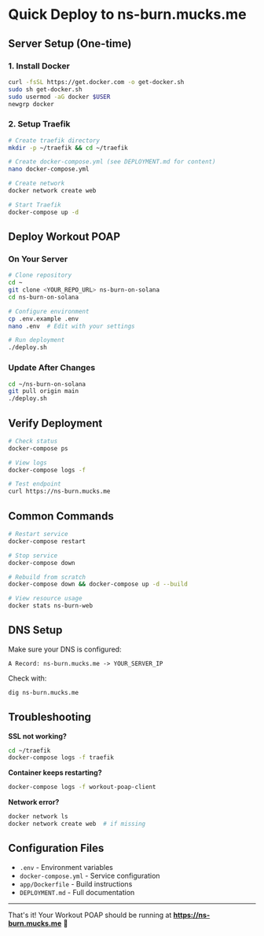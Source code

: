 # Quick Deploy to ns-burn.mucks.me

## Server Setup (One-time)

### 1. Install Docker

```bash
curl -fsSL https://get.docker.com -o get-docker.sh
sudo sh get-docker.sh
sudo usermod -aG docker $USER
newgrp docker
```

### 2. Setup Traefik

```bash
# Create traefik directory
mkdir -p ~/traefik && cd ~/traefik

# Create docker-compose.yml (see DEPLOYMENT.md for content)
nano docker-compose.yml

# Create network
docker network create web

# Start Traefik
docker-compose up -d
```

## Deploy Workout POAP

### On Your Server

```bash
# Clone repository
cd ~
git clone <YOUR_REPO_URL> ns-burn-on-solana
cd ns-burn-on-solana

# Configure environment
cp .env.example .env
nano .env  # Edit with your settings

# Run deployment
./deploy.sh
```

### Update After Changes

```bash
cd ~/ns-burn-on-solana
git pull origin main
./deploy.sh
```

## Verify Deployment

```bash
# Check status
docker-compose ps

# View logs
docker-compose logs -f

# Test endpoint
curl https://ns-burn.mucks.me
```

## Common Commands

```bash
# Restart service
docker-compose restart

# Stop service
docker-compose down

# Rebuild from scratch
docker-compose down && docker-compose up -d --build

# View resource usage
docker stats ns-burn-web
```

## DNS Setup

Make sure your DNS is configured:

```
A Record: ns-burn.mucks.me -> YOUR_SERVER_IP
```

Check with:
```bash
dig ns-burn.mucks.me
```

## Troubleshooting

**SSL not working?**
```bash
cd ~/traefik
docker-compose logs -f traefik
```

**Container keeps restarting?**
```bash
docker-compose logs -f workout-poap-client
```

**Network error?**
```bash
docker network ls
docker network create web  # if missing
```

## Configuration Files

- `.env` - Environment variables
- `docker-compose.yml` - Service configuration  
- `app/Dockerfile` - Build instructions
- `DEPLOYMENT.md` - Full documentation

---

That's it! Your Workout POAP should be running at **https://ns-burn.mucks.me** 🎉

